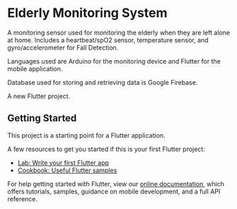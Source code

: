 # Elderly Monitoring System

A monitoring sensor used for monitoring the elderly when they are left alone at home. Includes a heartbeat/spO2 sensor, temperature sensor, and  gyro/accelerometer for Fall Detection.

Languages used are Arduino for the monitoring device and Flutter for the mobile application.

Database used for storing and retrieving data is Google Firebase.

A new Flutter project.

## Getting Started

This project is a starting point for a Flutter application.

A few resources to get you started if this is your first Flutter project:

- [Lab: Write your first Flutter app](https://flutter.dev/docs/get-started/codelab)
- [Cookbook: Useful Flutter samples](https://flutter.dev/docs/cookbook)

For help getting started with Flutter, view our
[online documentation](https://flutter.dev/docs), which offers tutorials,
samples, guidance on mobile development, and a full API reference.
